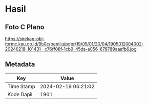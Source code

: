 # Hasil

## Foto C Plano

https://sirekap-obj-formc.kpu.go.id/9b0c/pemilu/pdpr/19/05/01/20/04/1905012004002-20240218-101431--c76ff08f-1cb9-45da-a056-678789aaafb6.jpg


## Metadata

| Key        | Value               |
| ---------- | ------------------- |
| Time Stamp | 2024-02-19 06:21:02 |
| Kode Dapil | 1901                |



